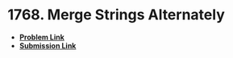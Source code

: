 # 1768. Merge Strings Alternately
- **[Problem Link](https://leetcode.com/problems/reverse-words-in-a-string)**
- **[Submission Link](https://leetcode.com/problems/reverse-words-in-a-string/submissions/1026626005)**

